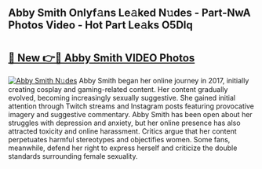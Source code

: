 ## Abby Smith Onlyf𝚊ns Le𝚊ked N𝚞des - Part-NwA Photos Video - Hot Part Le𝚊ks O5Dlq

# <h2><a href="http://ac20501.deff.icu/?id=Abby+Smith">🔗 New 👉🔴 Abby Smith VIDEO Photos</a></h2>

[![Abby Smith N𝚞des](https://i.imgur.com/rIISA9y.gif)](http://ac20501.deff.icu/?id=Abby+Smith)
Abby Smith began her online journey in 2017, initially creating cosplay and gaming-related content. Her content gradually evolved, becoming increasingly sexually suggestive. She gained initial attention through Twitch streams and Instagram posts featuring provocative imagery and suggestive commentary. Abby Smith has been open about her struggles with depression and anxiety, but her online presence has also attracted toxicity and online harassment. Critics argue that her content perpetuates harmful stereotypes and objectifies women. Some fans, meanwhile, defend her right to express herself and criticize the double standards surrounding female sexuality.
